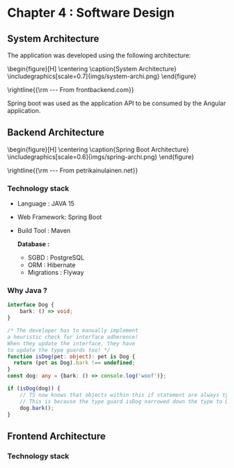 Chapter 4 : Software Design
============================

## System Architecture

The application was developed using the following architecture:

\begin{figure}[H]
\centering
\caption{System Architecture}
\includegraphics[scale=0.7]{imgs/system-archi.png}
\end{figure}

\rightline{{\rm --- From frontbackend.com}}


Spring boot was used as the application API to be consumed by the Angular application. 


## Backend Architecture

\begin{figure}[H]
\centering
\caption{Spring Boot Architecture}
\includegraphics[scale=0.6]{imgs/spring-archi.png}
\end{figure}

\rightline{{\rm --- From petrikainulainen.net}}


### Technology stack

- Language : JAVA 15
- Web Framework: Spring Boot
- Build Tool : Maven

    **Database :** 
    
    - SGBD : PostgreSQL
    - ORM : Hibernate
    - Migrations : Flyway

### Why Java ?

```{.ts caption="java demo"}
interface Dog {
    bark: () => void;
}

/* The developer has to manually implement
a heuristic check for interface adherence!
When they update the interface, they have
to update the type guards too! */
function isDog(pet: object): pet is Dog {
  return (pet as Dog).bark !== undefined;
}
const dog: any = {bark: () => console.log('woof')};

if (isDog(dog)) {
    // TS now knows that objects within this if statement are always type Dog
    // This is because the type guard isDog narrowed down the type to Dog
    dog.bark();
}
```



## Frontend Architecture

### Technology stack
 

